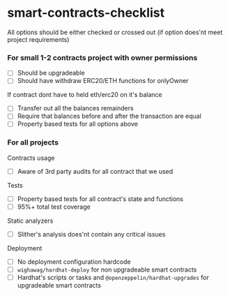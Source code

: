 # smart-contracts-checklist

All options should be either checked or crossed out (if option does'nt meet project requirements)

### For small 1-2 contracts project with owner permissions
- [ ] Should be upgradeable
- [ ] Should have withdraw ERC20/ETH functions for onlyOwner

If contract dont have to held eth/erc20 on it's balance
- [ ] Transfer out all the balances remainders
- [ ] Require that balances before and after the transaction are equal
- [ ] Property based tests for all options above

### For all projects

Contracts usage
- [ ] Aware of 3rd party audits for all contract that we used

Tests
- [ ] Property based tests for all contract's state and functions
- [ ] 95%+ total test coverage

Static analyzers
- [ ] Slither's analysis does'nt contain any critical issues

Deployment
- [ ] No deployment configuration hardcode
- [ ] `wighawag/hardhat-deploy` for non upgradeable smart contracts
- [ ] Hardhat's scripts or tasks and `@openzeppelin/hardhat-upgrades` for upgradeable smart contracts
